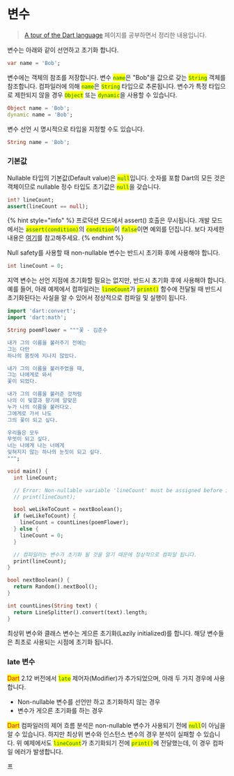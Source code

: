 # 변수

> [A tour of the Dart language](https://dart.dev/guides/language/language-tour) 페이지를 공부하면서 정리한 내용입니다.

변수는 아래와 같이 선언하고 초기화 합니다.

```dart
var name = 'Bob';
```

변수에는 객체의 참조를 저장합니다. 변수 <mark style="color:green;">`name`</mark>은 "Bob"을 값으로 갖는 <mark style="color:green;">`String`</mark> 객체를 참조합니다. 컴파일러에 의해 <mark style="color:green;">`name`</mark>은 <mark style="color:green;">`String`</mark> 타입으로 추론됩니다. 변수가 특정 타입으로 제한되지 않을 경우 <mark style="color:green;">`Object`</mark> 또는 <mark style="color:green;">`dynamic`</mark>을 사용할 수 있습니다.

```dart
Object name = 'Bob';
dynamic name = 'Bob';
```

변수 선언 시 명시적으로 타입을 지정할 수도 있습니다.

```dart
String name = 'Bob';
```

### 기본값

Nullable 타입의 기본값(Default value)은 <mark style="color:green;">`null`</mark>입니다. 숫자를 포함 Dart의 모든 것은 객체이므로 nullable 정수 타입도 초기값은 <mark style="color:green;">`null`</mark>을 갖습니다.

```dart
int? lineCount;
assert(lineCount == null);
```

{% hint style="info" %}
프로덕션 모드에서 assert() 호출은 무시됩니다. 개발 모드에서는 <mark style="color:green;">`assert(condition)`</mark>의 <mark style="color:green;">`condition`</mark>이 <mark style="color:green;">`false`</mark>이면 예외를 던집니다. 보다 자세한 내용은 [여기](https://dart.dev/guides/language/language-tour#assert)를 참고해주세요.
{% endhint %}

Null safety를 사용할 때 non-nullable 변수는 반드시 초기화 후에 사용해야 합니다.

```dart
int lineCount = 0;
```

지역 변수는 선언 지점에 초기화할 필요는 없지만, 반드시 초기화 후에 사용해야 합니다. 예를 들어, 아래 예제에서 컴파일러는 <mark style="color:green;">`lineCount`</mark>가 <mark style="color:green;">`print()`</mark> 함수에 전달될 때 반드시 초기화된다는 사실을 알 수 있어서 정상적으로 컴파일 및 실행이 됩니다.

```dart
import 'dart:convert';
import 'dart:math';

String poemFlower = """꽃 - 김춘수

내가 그의 이름을 불러주기 전에는
그는 다만
하나의 몸짓에 지나지 않았다.

내가 그의 이름을 불러주었을 때,
그는 나에게로 와서
꽃이 되었다.

내가 그의 이름을 불러준 것처럼
나의 이 빛깔과 향기에 알맞은
누가 나의 이름을 불러다오.
그에게로 가서 나도
그의 꽃이 되고 싶다.

우리들은 모두
무엇이 되고 싶다.
너는 나에게 나는 너에게
잊혀지지 않는 하나의 눈짓이 되고 싶다.
""";

void main() {
  int lineCount;

  // Error: Non-nullable variable 'lineCount' must be assigned before it can be used.
  // print(lineCount);

  bool weLikeToCount = nextBoolean();
  if (weLikeToCount) {
    lineCount = countLines(poemFlower);
  } else {
    lineCount = 0;
  }

  // 컴파일러는 변수가 초기화 될 것을 알기 때문에 정상적으로 컴파일 됩니다.
  print(lineCount);
}

bool nextBoolean() {
  return Random().nextBool();
}

int countLines(String text) {
  return LineSplitter().convert(text).length;
}

```

최상위 변수와 클래스 변수는 게으른 초기화(Lazily initialized)를 합니다. 해당 변수들은 최초로 사용되는 시점에 초기화 됩니다.

### late 변수

<mark style="color:red;">Dart</mark> 2.12 버전에서 <mark style="color:green;">`late`</mark> 제어자(Modifier)가 추가되었으며, 아래 두 가지 경우에 사용합니다.

* Non-nullable 변수를 선언만 하고 초기화하지 않는 경우
* 변수가 게으른 초기화를 하는 경우

<mark style="color:red;">Dart</mark> 컴파일러의 제어 흐름 분석은 non-nullable 변수가 사용되기 전에 <mark style="color:green;">`null`</mark>이 아님을 알 수 있습니다. 하지만 최상위 변수와 인스턴스 변수의 경우 분석이 실패할 수 있습니다. 위 예제에서도 <mark style="color:green;">`lineCount`</mark>가 초기화되기 전에 <mark style="color:green;">`print()`</mark>에 전달했는데, 이 경우 컴파일 에러가 발생합니다.

프
